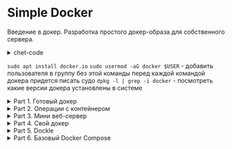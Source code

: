 # Simple Docker

Введение в докер. Разработка простого докер-образа для собственного сервера.
<details>
<summary>chet-code</summary>
  
- `docker run имя:версия`     - запустить контейнер нужной версии
- `docker run -p 80:81 имя` - сопоставить порт 80 хоста порту 81 в контейнере
- `**docker run -v ./opt/datadir/:/var/lib/mysql имя**` - смонтировать каталог /opt/datadir/ хоста в каталог /var/lib/mysql в котнейнере
- `docker exec -it name /bin/sh` - запустить контейнер и подключить ввод вывод в терминал  
            > -i - связать стандартный ввод хоста со стандартным вводом контейнера  
            > -t - связать стандартный вывод хоста со стандартным выводом контейнера  
- echo 'qwe' | docker run -i имя - передать на ввод контейнеру строку qwe  
- `docker inspect [container_id|container_name]`  имя - детальная информация о контейнере  
- `docker logs имя` - вывести стандартный вывод контейнера
- `docker exec имя nginx -t` - проверить правильность файла nginx.conf

 - `docker pull nginx`
  -`docker images`

> посмотреть какие контейнеры есть в системе
 - `docker ps` - покажет работающие  контейнеры   
 - `docker ps -q` - покажет только ИД контейнеров  
 - `docker ps -a` - покажет все контенеры в том числе и остановленные  
 - `docker ps -aq` -  покажет только ИД всех контейнеров
 - `sudo docker stop [container_id|container_name]`
> презапуск контейнера
 - `docker restart [container_id|container_name]`
 - `docker restart $(docker ps -aq)` - перезапустить все контейнеры
 - `docker exec -it do5_ex02 cat /etc/nginx/nginx.conf > nginx.conf` -

</details>

`sudo apt install docker.io`
`sudo usermod -aG docker $USER` - добавить пользователя в группу без этой команды перед каждой командой докера придется писать судо
`dpkg -l | grep -i docker` - посмотреть какие версии докера установлены в системе 


<details>
<summary> Part 1. Готовый докер </summary> 

1. Возьми официальный докер-образ с **nginx** и выкачай его при помощи `docker pull nginx`  
![--scrin-- sudo docker pull](img/1_docker_pull_nginx.png "скачали nginx")  

2. Проверь наличие докер-образа через `docker images`  
![--scrin-- sudo docker images](img/1_docker_images_nginx.png "проверили что образ есть")  

3. Запусти докер-образ через `docker run -d [image_id|repository]`  
4. Проверь, что образ запустился через `docker ps`  
![--scrin-- sudo docker run -d](img/1_docker_run_ps_inspect.png "Запистили образ и проверили что он есть в списке контейнеров")  

5. Посмотри информацию о контейнере через `docker inspect [container_id|container_name]`  
По выводу команды определи и помести в отчёт
- размер контейнера - ![--scrin-- sudo docker size](img/1_docker_size.png "размер контейнера")
- список замапленных портов - ![--scrin-- sudo docker port](img/1_docker_port.png "замапленные порты")
- ip контейнера - ![--scrin-- sudo docker ip](img/1_docker_ip.png "ip контейнера")

7. Останови докер контейнер через `sudo docker stop [container_id|container_name]`  
8. Проверь, что контейнер остановился через `docker ps`
![--scrin-- sudo docker ps](img/1_docker_stop_ps.png "проверили что контейнер остановлен")

9. Запусти докер с портами 80 и 443 в контейнере, замапленными на такие же порты на локальной машине, через команду *run*  
10. Проверь, что в браузере по адресу *localhost:80* доступна стартовая страница **nginx**  
![--scrin-- localhost:80](img/1_docker_localhost_80.png "запустили контейнер с замапленными портами и проверили доступность страницы по локалхосту")  

11. Перезапусти докер контейнер через `docker restart [container_id|container_name]`  
12. Проверь любым способом, что контейнер запустился  
![--scrin-- docker restart ](img/1_docker_restart.png "рестартили контейнер, проверили что он перезапустился")


</details>

<details>
<summary> Part 2. Операции с контейнером</summary>


Докер-образ и контейнер готовы. Теперь можно покопаться в конфигурации **nginx** и отобразить статус страницы.

запустим контейнер задав ему удобное имя 
`sudo docker run -d -p 80:80 --name do5_ex02 nginx`
Если вдруг он не запустился проверить через команду с дирректирвой -а которая покажет все контейнеры зарегистрованные `sudo docker ps -a` статус контейнера если он exited попробовать перезапустить его командой `sudo docker restart do5_ex02` еще раз проверить статуc 
`docker rename  old_name new_name` rename running conteiner

1. Прочитай конфигурационный файл *nginx.conf* внутри докер контейнера через команду *exec*  
`sudo docker exec -it do5_ex02 cat /etc/nginx/nginx.conf`
![--scrin-- read nginx.conf ](img/2_exec_conf.jpg)

2. Создай на локальной машине файл *nginx.conf*  
`touch nginx.conf` 

3. Настрой в нем по пути */status* отдачу страницы статуса сервера **nginx**.
![--scrin-- touch local nginx.conf ](img/2_locl_nginx_conf.jpg)  

<details>
<summary>chet-code</summary>

> в него можно скопировать все что было прочитано на прошлом шаге и добавить секцию, при этом диррективу включения конфугарации надо закомментировать то есть строку `#include /etc/nginx/conf.d/*conf;`
в противном случае можно получать при перезапуске nginx ошибку `nginx: [warn] conflicting server name "loclhost" on 0.0.0.0:80, ignored` - эта ошибка возникает из-за двух одинаковых директивы "server_name" в двух отдельных файлах *.conf.  

</details>

```
server {
  location /status{
    stub_status on;
  }
}
```  


4. Скопируй созданный файл *nginx.conf* внутрь докер-образа через команду `docker cp`  
командой из шага 1 можно проверить что файл скопирован и заменен  
`sudo docker cp nginx.conf do5_ex02:/etc/nginx/nginx.conf`  
![--scrin-- cp nginx.conf ](img/2_cp_nginx_conf.jpg)  



5. Перезапусти **nginx** внутри докер-образа через команду *exec*
   `docker exec $(docker ps -q) nginx -t` -- rewue file nginx.conf
![--scrin-- reload nginx.conf ](img/2_reload_nginx_conf.jpg)  

7. Проверь, что по адресу *localhost:80/status* отдается страничка со статусом сервера **nginx**  
![--scrin-- status nginx.conf ](img/2_status.jpg)  


8. Экспортируй контейнер в файл *container.tar* через команду *export*  
теория https://netpoint-dc.com/blog/sohranenie-i-zagruzka-obrazov-kontejnerov-docker/  
Проверь что архив создан командой ls.

9. Останови контейнер  

10. Удали образ через `docker rmi [image_id|repository]`, не удаляя перед этим контейнеры  

![--scrin-- export + stop + rmi ](img/2_export_stop_rmi.jpg)  

10.  Удали остановленный контейнер  

![--scrin-- rm container ](img/2_rm_container.jpg)  


11. Импортируй контейнер обратно через команду *import*.
12. Запусти импортированный контейнер.
13. Проверь, что по адресу *localhost:80/status* отдается страничка со статусом сервера **nginx**.
![--scrin-- rm container ](img/2_import.png)

</details>

<details>
<summary> Part 3. Мини веб-сервер</summary>

[ Скрипт который запустит сборку сервера  ](part3/p3.sh)  


Теперь стоит немного оторваться от докера, чтобы подготовиться к последнему этапу. Время написать свой сервер.
Теория + пример https://lectureswww.readthedocs.io/5.web.server/fcgi.html

Список команд в скрипте    [--Список использованных команд-- server.c ](../DEL/scripts.sh)  

![--scrin-- update ](img/update.png "Установка обновлений внутрь запущенного контейнера nginx" )   
![--scrin-- install ](img/install.png "установка spawn-fcgi" )    
![--scrin-- version ](img/version.png "проверка версии spawn-fcgi")  


`sudo docker exec -it $(sudo docker ps -q) /bin/sh` - Go in docker conteiner

**== Задание ==**

1. Напиши мини-сервер на **C** и **FastCgi**, который будет возвращать простейшую страничку с надписью `Hello World!`  
2. Запусти написанный мини-сервер через *spawn-fcgi* на порту 8080.
3. Напиши свой *nginx.conf*, который будет проксировать все запросы с 81 порта на *127.0.0.1:8080*  
4. Проверь, что в браузере по *localhost:81* отдается написанная тобой страничка.
5. Положи файл *nginx.conf* по пути *./nginx/nginx.conf* (это понадобится позже).
   ![--scrin-- itog ](img/do05_ex03.png "запущенный и работающий сервер внутри докер контейнера")  

</details>

<details>
<summary> Part 4. Свой докер </summary>


[ Скрипт который запустит сборку сервера DOCERFILE ](part4/p4.sh)  

Теперь всё готово. Можно приступать к написанию докер-образа для созданного сервера.

**== Задание ==**

*При написании докер-образа избегай множественных вызовов команд RUN*

#### Напиши свой докер-образ, который:
##### 1) собирает исходники мини сервера на FastCgi из [Части 3](#part-3-мини-веб-сервер);
##### 2) запускает его на 8080 порту;
##### 3) копирует внутрь образа написанный *./nginx/nginx.conf*;
##### 4) запускает **nginx**.
_**nginx** можно установить внутрь докера самостоятельно, а можно воспользоваться готовым образом с **nginx**'ом, как базовым._

##### Собери написанный докер-образ через `docker build` при этом указав имя и тег.
##### Проверь через `docker images`, что все собралось корректно.
##### Запусти собранный докер-образ с маппингом 81 порта на 80 на локальной машине и маппингом папки *./nginx* внутрь контейнера по адресу, где лежат конфигурационные файлы **nginx**'а (см. [Часть 2](#part-2-операции-с-контейнером)).
##### Проверь, что по localhost:80 доступна страничка написанного мини сервера.
10. Допиши в *./nginx/nginx.conf* проксирование странички */status*, по которой надо отдавать статус сервера **nginx**
    `docker run -d -v ./nginx/nginx.conf:/etc/nginx/nginx.conf -p 80:81 nginx:ex04`
##### Перезапусти докер-образ.
*Если всё сделано верно, то, после сохранения файла и перезапуска контейнера, конфигурационный файл внутри докер-образа должен обновиться самостоятельно без лишних действий*.
##### Проверь, что теперь по *localhost:80/status* отдается страничка со статусом **nginx**

</details>


<details>
<summary> Part 5. Dockle  </summary>
  
[ Скрипт установки утилиты Dockle](part5/install_dockle.sh)    
[ Скрипт который запустит сборку сервера DOCKERFILE и проверить его на корректность](part5/p5.sh)  

После написания образа никогда не будет лишним проверить его на безопасность.

**== Задание ==**

1.  Просканируй образ из предыдущего задания через `dockle [image_id|repository]`  
2.  Исправь образ так, чтобы при проверке через **dockle** не было ошибок и предупреждений  
`dockle -ak NGINX_GPGKEY   имя:версия `   --   **CIS-DI-0010** nginx:ex05  `-ak` это `--accept-key` можно применить еще другие ключи которые можно посмотреть по хелпу этой команды, но у меня не вышло найти комбинацию
`export DOCKER_CONTENT_TRUST=1 ` # need to write  **CIS-DI-0005**   
`dockle --ignore CIS-DI-0010 имя:версия ` - точно работает   
**DKL-DI-0003** Avoid apt-get dist-upgrade - предоложения апдейта и инсталяции надо объеденять в один блок через оператор && ghbvth `RUN apt-get update && apt-get install -y ...`



</details>


<details>
<summary> Part 6. Базовый Docker Compose </summary>
  
[ Скрипт который запустит сборку сервера с помощью ocker-compose.yml ](part6/p6.sh)  


Вот ты и закончил свою разминку. А хотя погоди...
Почему бы не поэкспериментировать с развёртыванием проекта, состоящего сразу из нескольких докер-образов?

**== Задание ==**

##### Напиши файл *docker-compose.yml*, с помощью которого:
##### 1) Подними докер-контейнер из [Части 5](#part-5-инструмент-dockle) _(он должен работать в локальной сети, т. е. не нужно использовать инструкцию **EXPOSE** и мапить порты на локальную машину)_.
##### 2) Подними докер-контейнер с **nginx**, который будет проксировать все запросы с 8080 порта на 81 порт первого контейнера.
##### Замапь 8080 порт второго контейнера на 80 порт локальной машины.

##### Останови все запущенные контейнеры.
##### Собери и запусти проект с помощью команд `docker-compose build` и `docker-compose up`.
##### Проверь, что в браузере по *localhost:80* отдается написанная тобой страничка, как и ранее.
